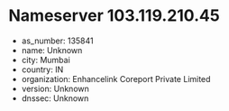 # Nameserver 103.119.210.45

* as_number: 135841
* name: Unknown
* city: Mumbai
* country: IN
* organization: Enhancelink Coreport Private Limited
* version: Unknown
* dnssec: Unknown
